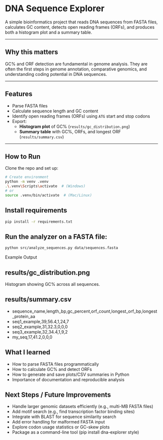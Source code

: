 # DNA Sequence Explorer

A simple bioinformatics project that reads DNA sequences from FASTA files, calculates GC content, detects open reading frames (ORFs), and produces both a histogram plot and a summary table.

---

##  Why this matters
GC% and ORF detection are fundamental in genome analysis. They are often the first steps in genome annotation, comparative genomics, and understanding coding potential in DNA sequences.

---

##  Features
- Parse FASTA files
- Calculate sequence length and GC content
- Identify open reading frames (ORFs) using `ATG` start and stop codons
- Export:
  - **Histogram plot** of GC% (`results/gc_distribution.png`)
  - **Summary table** with GC%, ORFs, and longest ORF (`results/summary.csv`)

---

## How to Run
Clone the repo and set up:

```bash
# Create environment
python -m venv .venv
.\.venv\Scripts\activate  # (Windows)
# or
source .venv/bin/activate  # (Mac/Linux)
```
## Install requirements
```bash
pip install -r requirements.txt
```

## Run the analyzer on a FASTA file:
```bash
python src/analyze_sequences.py data/sequences.fasta
```

Example Output

## results/gc_distribution.png
Histogram showing GC% across all sequences.

## results/summary.csv
- sequence_name,length_bp,gc_percent,orf_count,longest_orf_bp,longest_protein_aa
- seq1_example,39,56.4,1,24,7
- seq2_example,31,32.3,0,0,0
- seq3_example,32,34.4,1,9,2
- my_seq,17,41.2,0,0,0

## What I learned
- How to parse FASTA files programmatically
- How to calculate GC% and detect ORFs
- How to generate and save plots/CSV summaries in Python
- Importance of documentation and reproducible analysis

## Next Steps / Future Improvements

- Handle larger genomic datasets efficiently (e.g., multi-MB FASTA files)
- Add motif search (e.g., find transcription factor binding sites)
- Integrate with BLAST for sequence similarity search
- Add error handling for malformed FASTA input
- Explore codon usage statistics or GC-skew plots
- Package as a command-line tool (pip install dna-explorer style)